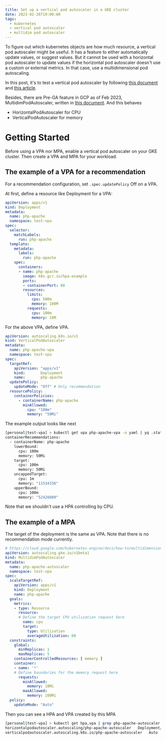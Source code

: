 ```yaml
---
title: Set up a vertical pod autoscaler in a GKE cluster
date: 2023-02-26T19:00:00
tags:
  - kubernetes
  - vertical pod autoscaler
  - multidim pod autoscaler
---
```


To figure out which kubernetes objects are how much resource, a vertical pod autoscaler might be useful.
It has a feature to either automatically update values, or suggest values.
But it cannot be used with a horizontal pod autoscaler to update values if the horizontal pod autoscaler doesn't use a custom or external metrics. In that case, use a multidimensional pod autoscaling.

In this post, it's to test a vertical pod autoscaler by following [this document](https://cloud.google.com/kubernetes-engine/docs/concepts/verticalpodautoscaler) and [this article](https://softwaremill.com/vertical-pod-autoscaling-with-gcp/).

Besides, there are Pre-GA feature in GCP as of Feb 2023, MultidimPodAutoscaler, written in [this document](https://cloud.google.com/kubernetes-engine/docs/how-to/multidimensional-pod-autoscaling).
And this behaves
- HorizontalPodAutoscaler for CPU
- VerticalPodAutoscaler for memory


# Getting Started

Before using a VPA nor MPA, enable a vertical pod autoscaler on your GKE cluster.
Then create a VPA and MPA for your workload.


## The example of a VPA for a recommendation

For a recommendation configuration, set `.spec.updatePolicy` Off on a VPA.

At first, define a resource like Deployment for a VPA:

```yml
apiVersion: apps/v1
kind: Deployment
metadata:
  name: php-apache
  namespace: test-vpa
spec:
  selector:
    matchLabels:
      run: php-apache
  template:
    metadata:
      labels:
        run: php-apache
    spec:
      containers:
      - name: php-apache
        image: k8s.gcr.io/hpa-example
        ports:
        - containerPort: 80
        resources:
          limits:
            cpu: 500m
            memory: 100M
          requests:
            cpu: 100m
            memory: 10M
```

For the above VPA, define VPA.

```yml
apiVersion: autoscaling.k8s.io/v1
kind: VerticalPodAutoscaler
metadata:
  name: php-apache-vpa
  namespace: test-vpa
spec:
  targetRef:
    apiVersion: "apps/v1"
    kind:       Deployment
    name:       php-apache
  updatePolicy:
    updateMode: "Off" # Only recommendation
  resourcePolicy:
    containerPolicies:
      - containerName: php-apache
        minAllowed:
          cpu: "100m"
          memory: "50Mi"
```

The example output looks like next

```bash
[personal|test-vpa] > kubectl get vpa php-apache-vpa -o yaml | yq .status.recommendation
containerRecommendations:
  - containerName: php-apache
    lowerBound:
      cpu: 100m
      memory: 50Mi
    target:
      cpu: 100m
      memory: 50Mi
    uncappedTarget:
      cpu: 1m
      memory: "11534336"
    upperBound:
      cpu: 100m
      memory: "52428800"
```

Note that we shouldn't use a HPA controlling by CPU.


## The example of a MPA

The target of the deployment is the same as VPA.
Note that there is no recommendation mode currently.

```yml
# https://cloud.google.com/kubernetes-engine/docs/how-to/multidimensional-pod-autoscaling#updatemode
apiVersion: autoscaling.gke.io/v1beta1
kind: MultidimPodAutoscaler
metadata:
  name: php-apache-autoscaler
  namespace: test-vpa
spec:
  scaleTargetRef:
    apiVersion: apps/v1
    kind: Deployment
    name: php-apache
  goals:
    metrics:
    - type: Resource
      resource:
      # Define the target CPU utilization request here
        name: cpu
        target:
          type: Utilization
          averageUtilization: 60
  constraints:
    global:
      minReplicas: 1
      maxReplicas: 5
    containerControlledResources: [ memory ]
    container:
    - name: '*'
    # Define boundaries for the memory request here
      requests:
        minAllowed:
          memory: 10Mi
        maxAllowed:
          memory: 100Mi
  policy:
    updateMode: "Auto"
```

Then you can see a HPA and VPA created by this MPA

```bash
[personal|test-vpa] > kubectl get hpa,vpa | grep php-apache-autoscaler
horizontalpodautoscaler.autoscaling/php-apache-autoscaler   Deployment/php-apache   1%/60%    1         5         1          21h
verticalpodautoscaler.autoscaling.k8s.io/php-apache-autoscaler   Auto          11534336   True       21h
```
